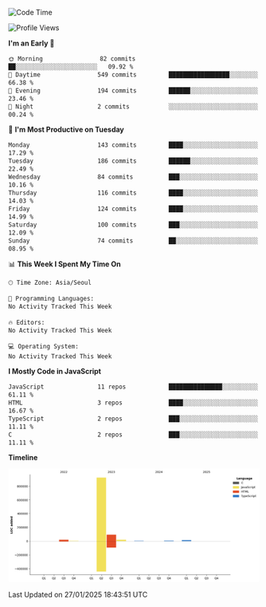 <!--START_SECTION:waka-->
![Code Time](http://img.shields.io/badge/Code%20Time-131%20hrs%204%20mins-blue)

![Profile Views](http://img.shields.io/badge/Profile%20Views-0-blue)

**I'm an Early 🐤** 

```text
🌞 Morning                82 commits          ██░░░░░░░░░░░░░░░░░░░░░░░   09.92 % 
🌆 Daytime                549 commits         █████████████████░░░░░░░░   66.38 % 
🌃 Evening                194 commits         ██████░░░░░░░░░░░░░░░░░░░   23.46 % 
🌙 Night                  2 commits           ░░░░░░░░░░░░░░░░░░░░░░░░░   00.24 % 
```
📅 **I'm Most Productive on Tuesday** 

```text
Monday                   143 commits         ████░░░░░░░░░░░░░░░░░░░░░   17.29 % 
Tuesday                  186 commits         ██████░░░░░░░░░░░░░░░░░░░   22.49 % 
Wednesday                84 commits          ███░░░░░░░░░░░░░░░░░░░░░░   10.16 % 
Thursday                 116 commits         ████░░░░░░░░░░░░░░░░░░░░░   14.03 % 
Friday                   124 commits         ████░░░░░░░░░░░░░░░░░░░░░   14.99 % 
Saturday                 100 commits         ███░░░░░░░░░░░░░░░░░░░░░░   12.09 % 
Sunday                   74 commits          ██░░░░░░░░░░░░░░░░░░░░░░░   08.95 % 
```


📊 **This Week I Spent My Time On** 

```text
🕑︎ Time Zone: Asia/Seoul

💬 Programming Languages: 
No Activity Tracked This Week

🔥 Editors: 
No Activity Tracked This Week

💻 Operating System: 
No Activity Tracked This Week
```

**I Mostly Code in JavaScript** 

```text
JavaScript               11 repos            ███████████████░░░░░░░░░░   61.11 % 
HTML                     3 repos             ████░░░░░░░░░░░░░░░░░░░░░   16.67 % 
TypeScript               2 repos             ███░░░░░░░░░░░░░░░░░░░░░░   11.11 % 
C                        2 repos             ███░░░░░░░░░░░░░░░░░░░░░░   11.11 % 
```



**Timeline**

![Lines of Code chart](https://raw.githubusercontent.com/project-dy/project-dy/main/assets/bar_graph.png)


 Last Updated on 27/01/2025 18:43:51 UTC
<!--END_SECTION:waka-->
